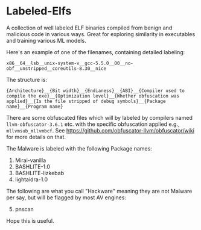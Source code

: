 # Labeled-Elfs
A collection of well labeled ELF binaries compiled from benign and malicious code in various ways. Great for exploring similarity in executables and training various ML models.

Here's an example of one of the filenames, containing detailed labeling:

`x86__64__lsb__unix-system-v__gcc-5.5.0__O0__no-obf__unstripped__coreutils-8.30__nice`

The structure is: 

`{Architecture}__{Bit width}__{Endianess}__{ABI}__{Compiler used to compile the exe}__{Optimization level}__{Whether obfuscation was applied}__{Is the file stripped of debug symbols}__{Package name}__{Program name}`

There are some obfuscated files which will by labeled by compilers named `llvm-obfuscator-3.6.1` etc. with the specific obfuscation applied e.g., `mllvmsub_mllvmbcf`. See https://github.com/obfuscator-llvm/obfuscator/wiki for more details on that.

The Malware is labeled with the following Package names:
1. Mirai-vanilla
2. BASHLITE-1.0
3. BASHLITE-lizkebab
4. lightaidra-1.0

The following are what you call "Hackware" meaning they are not Malware per say, but will be flagged by most AV engines:

5. pnscan  
  
Hope this is useful. 
